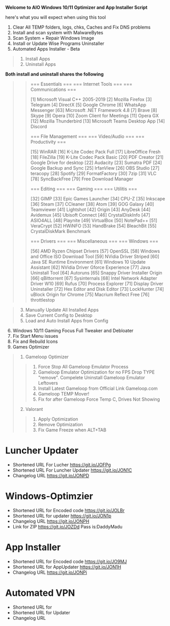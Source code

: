 **Welcome to AIO Windows 10/11 Optimizer and App Installer Script**

here's what you will expect when using this tool 

1. Clear All TEMP folders, logs, chks, Caches and Fix DNS problems
2. Install and scan system with MalwareBytes
3. Scan System + Repair Windows Image
4. Install or Update Wise Programs Uninstaller
5. Automated Apps Installer - Beta
> 1. Install Apps
> 2. Uninstall Apps

**Both install and uninstall shares the following** 

>> === Essentials ===                        === Internet Tools ===                        === Communications ===
>> 
>> [1] Microsoft Visual C++ 2005-2019        [2] Mozilla Firefox                           [3] Telegram
>> [4] DirectX                               [5] Google Chrome                             [6] WhatsApp Messenger
>> [63] Microsoft .NET Framework 4.8         [7] Brave                                     [8] Skype
>>                                           [9] Opera                                     [10] Zoom Client for Meetings
>>                                           [11] Opera GX                                 [12] Mozilla Thunderbird
>>                                                                                         [13] Microsoft Teams Desktop App
>>                                                                                         [14] Discord
>> 
>> === File Management ===                   ===  Video/Audio  ===                        ===  Productivity  ===
>> 
>> [15] WinRAR                               [16] K-Lite Codec Pack Full                   [17] LibreOffice Fresh
>> [18] FileZilla                            [19] K-Lite Codec Pack Basic                  [20] PDF Creator
>> [21] Google Drive for desktop             [22] Audacity                                 [23] Sumatra PDF
>> [24] Google Backup and Sync               [25] IrfanView                                [26] OBS Studio
>> [27] teracopy                             [28] Spotify                                  [29] FormatFactory
>> [30] 7zip                                 [31] VLC
>> [78] SyncBackFree
>> [79] Free Download Manager
>> 
>> === Editing ===                           ===     Gaming     ===                        ===    Utilitis    ===
>> 
>> [32] GIMP                                 [33] Epic Games Launcher                      [34] CPU-Z
>> [35] Inkscape                             [36] Steam                                    [37] CCleaner
>> [38] Atom                                 [39] GOG Galaxy                               [40] Teamviewer
>> [41] Lightshot                            [42] Origin                                   [43] AnyDesk
>> [44] Avidemux                             [45] Ubisoft Connect                          [46] CrystalDiskInfo
>> [47] ASIO4ALL                             [48] Playnite                                 [49] VirtualBox
>> [50] NotePad++                                                                          [51] VeraCrypt
>>                                                                                         [52] HWiNFO
>>                                                                                         [53] HandBrake
>>                                                                                         [54] BleachBit
>>                                                                                         [55] CrystalDiskMark Benchmark
>> 
>> === Drivers ===                           ===  Miscellaneous ===                        ===     Windows    ===
>> 
>> [56] AMD Ryzen Chipset Drivers            [57] OpenSSL                                  [58] Windows and Office ISO Download Tool
>> [59] NVidia Driver Striped                [60] Java SE Runtime Environment              [61] Windows 10 Update Assistant
>> [62] NVidia Driver Gforce Experience      [77] Java Uninstall Tool                      [64] Autoruns
>> [65] Snappy Driver Installer Origin       [66] qBittorrent                              [67] Sysinternals
>> [68] Intel Network Adapter Driver W10     [69] Rufus                                    [70] Process Explorer
>> [71] Display Driver Uninstaller           [72] Hex Editor and Disk Editor
>>                                           [73] LockHunter
>>                                           [74] uBlock Origin for Chrome
>>                                           [75] Macrium Reflect Free
>>                                           [76] throttlestop                                          
                                          
> 3. Manually Update All Installed Apps
> 4. Save Current Config to Desktop
> 5. Load and Auto Install Apps from Config
6. Windows 10/11 Gaming Focus Full Tweaker and Debloater
7. Fix Start Menu issues
8. Fix and Rebuild Icons
9. Games Optimizer
> 1. Gameloop Optimizer
>> 1. Force Stop All Gameloop Emulator Process
>> 2. Gameloop Emulator Optimization for no FPS Drop
>> TYPE "remove". Compelete Uninstall Gameloop Emulator Leftovers
>> 3. Install Latest Gameloop from Official Link Gameloop.com
>> 4. Gameloop TEMP Mover!
>> 5. Fix for after Gameloop Force Temp C, Drives Not Showing
> 2. Valorant
>> 1. Apply Optimization
>> 2. Remove Optimization
>> 3. Fix Game Freeze when ALT+TAB



# Luncher Updater
- Shortened URL For Lucher https://git.io/JOFPg
- Shortened URL For Luncher Updater https://git.io/JON1C
- Changelog URL https://git.io/JONPD

# Windows-Optimzier
- Shortened URL for Encoded code https://git.io/JOLBr
- Shortened URL for updater https://git.io/JON1p
- Changelog URL https://git.io/JONPH
- Link for ZIP https://git.io/JOZDd Pass is:DaddyMadu

# App Installer
- Shortened URL for Encoded code https://git.io/JO9MJ
- Shortened URL for AppUpdater https://git.io/JON1H
- Changelog URL https://git.io/JONPi

# Automated VPN
- Shortened URL for
- Shortened URL for Updater
- Changelog URL
